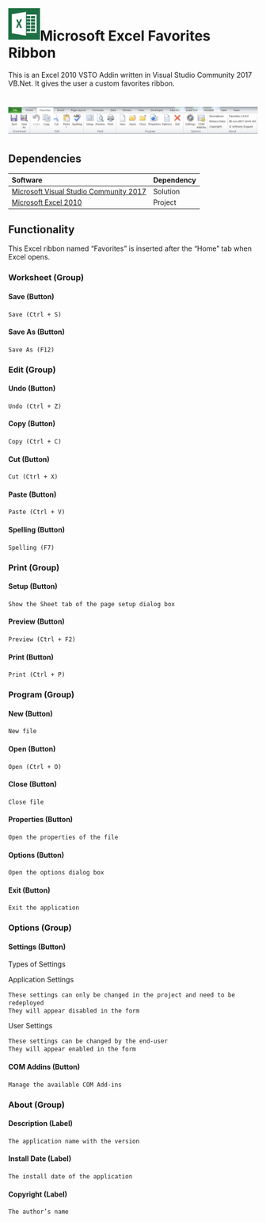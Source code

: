 <img align="left" src="Images/ReadMe/App.png" width="64px" >

# Microsoft Excel Favorites Ribbon
This is an Excel 2010 VSTO Addin written in Visual Studio Community 2017 VB.Net. It gives the user a custom favorites ribbon.


<h1 align="left">
  <img src="Images/ReadMe/MicrosoftExcelFavoritesRibbon.png" alt="Ribbon" />
</h1>

## Dependencies
|Software                                   |Dependency                 |
|:------------------------------------------|:--------------------------|
|[Microsoft Visual Studio Community 2017](https://www.visualstudio.com/vs/whatsnew/)|Solution|
|[Microsoft Excel 2010](https://www.microsoft.com/en-au/software-download/office)|Project|

## Functionality
This Excel ribbon named “Favorites” is inserted after the “Home” tab when Excel opens.

### Worksheet (Group)
#### Save (Button)

    Save (Ctrl + S)

#### Save As (Button)

    Save As (F12)

### Edit (Group)
#### Undo (Button)

    Undo (Ctrl + Z)

#### Copy (Button)

    Copy (Ctrl + C)

#### Cut (Button)

    Cut (Ctrl + X)

#### Paste (Button)

    Paste (Ctrl + V)

#### Spelling (Button)

    Spelling (F7)

### Print (Group)
#### Setup (Button)

    Show the Sheet tab of the page setup dialog box

#### Preview (Button)

    Preview (Ctrl + F2)

#### Print (Button)

    Print (Ctrl + P)

### Program (Group)
#### New (Button)

    New file

#### Open (Button)

    Open (Ctrl + O)

#### Close (Button)

    Close file

#### Properties (Button)

    Open the properties of the file

#### Options (Button)

    Open the options dialog box

#### Exit (Button)

    Exit the application

### Options (Group)
#### Settings (Button)

Types of Settings

Application Settings

    These settings can only be changed in the project and need to be redeployed
    They will appear disabled in the form

User Settings

    These settings can be changed by the end-user
    They will appear enabled in the form

#### COM Addins (Button)

    Manage the available COM Add-ins

### About (Group)
#### Description (Label)

    The application name with the version

#### Install Date (Label)

    The install date of the application

#### Copyright (Label)

    The author’s name
